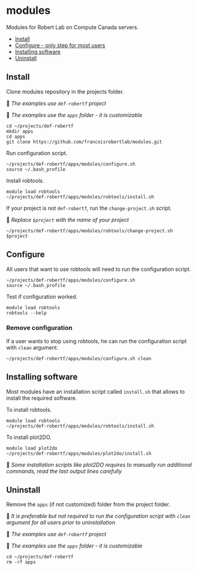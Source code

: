 # modules

Modules for Robert Lab on Compute Canada servers.


* [Install](#install)
* [Configure - only step for most users](#configure)
* [Installing software](#installing-software)
* [Uninstall](#uninstall)



## Install

Clone modules repository in the projects folder.

:memo: *The examples use `def-robertf` project*

:memo: *The examples use the `apps` folder - it is customizable*

```shell
cd ~/projects/def-robertf
mkdir apps
cd apps
git clone https://github.com/francoisrobertlab/modules.git
```

Run configuration script.

```shell
~/projects/def-robertf/apps/modules/configure.sh
source ~/.bash_profile
```

Install robtools.

```shell
module load robtools
~/projects/def-robertf/apps/modules/robtools/install.sh
```

If your project is not `def-robertf`, run the `change-project.sh` script.

:memo: *Replace `$project` with the name of your project*

```shell
~/projects/def-robertf/apps/modules/robtools/change-project.sh $project
```


## Configure

All users that want to use robtools will need to run the configuration script.

```shell
~/projects/def-robertf/apps/modules/configure.sh
source ~/.bash_profile
```

Test if configuration worked.

```shell
module load robtools
robtools --help
```

### Remove configuration

If a user wants to stop using robtools, he can run the configuration script with `clean` argument.

```shell
~/projects/def-robertf/apps/modules/configure.sh clean
```


## Installing software

Most modules have an installation script called `install.sh` that allows to install the required software.

To install robtools.

```shell
module load robtools
~/projects/def-robertf/apps/modules/robtools/install.sh
```

To install plot2DO.

```shell
module load plot2do
~/projects/def-robertf/apps/modules/plot2do/install.sh
```

:memo: *Some installation scripts like plot2DO requires to manually run additional commands, read the last output lines carefully*


## Uninstall

Remove the `apps` (if not customized) folder from the project folder.

:memo: *It is preferable but not required to run the configuration script with `clean` argument for all users prior to uninstallation*

:memo: *The examples use `def-robertf` project*

:memo: *The examples use the `apps` folder - it is customizable*

```shell
cd ~/projects/def-robertf
rm -rf apps
```
